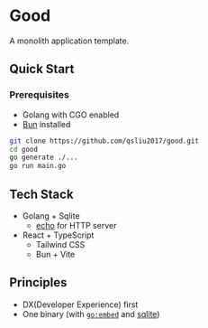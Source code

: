 # Good

A monolith application template.

## Quick Start

### Prerequisites

- Golang with CGO enabled
- [Bun](https://bun.sh) installed

```sh
git clone https://github.com/qsliu2017/good.git
cd good
go generate ./...
go run main.go
```

## Tech Stack

- Golang + Sqlite
  - [echo](github.com/labstack/echo) for HTTP server
- React + TypeScript
  - Tailwind CSS
  - Bun + Vite

## Principles

- DX(Developer Experience) first
- One binary (with [`go:embed`](https://pkg.go.dev/embed) and [sqlite](github.com/mattn/go-sqlite3))
